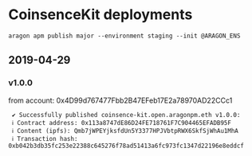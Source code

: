 # CoinsenceKit deployments
`aragon apm publish major --environment staging --init @ARAGON_ENS`

## 2019-04-29

### v1.0.0
from account: 0x4D99d767477Fbb2B47EFeb17E2a78970AD22CCc1
```
 ✔ Successfully published coinsence-kit.open.aragonpm.eth v1.0.0: 
 ℹ Contract address: 0x113a8747dE86D24FE718761F7C904465EFADB95F
 ℹ Content (ipfs): Qmb7jWPEYjksfdUn5Y3377HPJVbtpRWX6SkfSjWhAu1MhA
 ℹ Transaction hash: 0xb042b3db35fc253e22388c645276f78ad51413a6fc973fc1347d22196e8eddcf
```